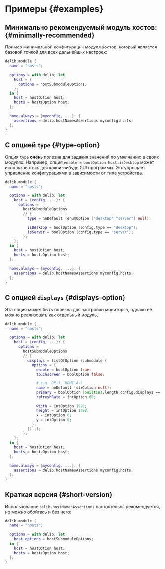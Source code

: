 # Примеры {#examples}

## Минимально рекомендуемый модуль хостов: {#minimally-recommended}
Пример минимальной конфигурации модуля хостов, который является базовой точкой для всех дальнейших настроек:

```nix
delib.module {
  name = "hosts";

  options = with delib; let
    host = {
      options = hostSubmoduleOptions;
    };
  in {
    host = hostOption host;
    hosts = hostsOption host;
  };

  home.always = {myconfig, ...}: {
    assertions = delib.hostNamesAssertions myconfig.hosts;
  };
}
```

## С опцией `type` {#type-option}
Опция `type` **очень** полезна для задания значений по умолчанию в своих модулях. Например, опция `enable = boolOption host.isDesktop` может использоваться для какой-нибудь GUI программы. Это упрощает управление конфигурациями в зависимости от типа устройства.

```nix
delib.module {
  name = "hosts";

  options = with delib; let
    host = {config, ...}: {
      options =
        hostSubmoduleOptions
        // {
          type = noDefault (enumOption ["desktop" "server"] null);

          isDesktop = boolOption (config.type == "desktop");
          isServer = boolOption (config.type == "server");
        };
    };
  in {
    host = hostOption host;
    hosts = hostsOption host;
  };

  home.always = {myconfig, ...}: {
    assertions = delib.hostNamesAssertions myconfig.hosts;
  };
}
```

## С опцией `displays` {#displays-option}
Эта опция может быть полезна для настройки мониторов, однако её можно реализовать как отдельный модуль.

```nix
delib.module {
  name = "hosts";

  options = with delib; let
    host = {config, ...}: {
      options =
        hostSubmoduleOptions
        // {
          displays = listOfOption (submodule {
            options = {
              enable = boolOption true;
              touchscreen = boolOption false;

              # e.g. DP-1, HDMI-A-1
              name = noDefault (strOption null);
              primary = boolOption (builtins.length config.displays == 1);
              refreshRate = intOption 60;

              width = intOption 1920;
              height = intOption 1080;
              x = intOption 0;
              y = intOption 0;
            };
          }) [];
        };
    };
  in {
    host = hostOption host;
    hosts = hostsOption host;
  };

  home.always = {myconfig, ...}: {
    assertions = delib.hostNamesAssertions myconfig.hosts;
  };
}
```

## Краткая версия {#short-version}
Использование `delib.hostNamesAssertions` настоятельно рекомендуется, но можно обойтись и без него:

```nix
delib.module {
  name = "hosts";

  options = with delib; let
    host.options = hostSubmoduleOptions;
  in {
    host = hostOption host;
    hosts = hostsOption host;
  };
}
```
